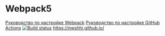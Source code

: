 # Webpack5

[Руководство по настройке Webpack](https://webpack.js.org/guides/)
[Руководство по настройке GitHub Actions](https://docs.github.com/en/actions/quickstart)
[![Build status](https://ci.appveyor.com/api/projects/status/433pgix0gni0pnkk?svg=true)](https://ci.appveyor.com/project/meshhi/dom)
https://meshhi.github.io/